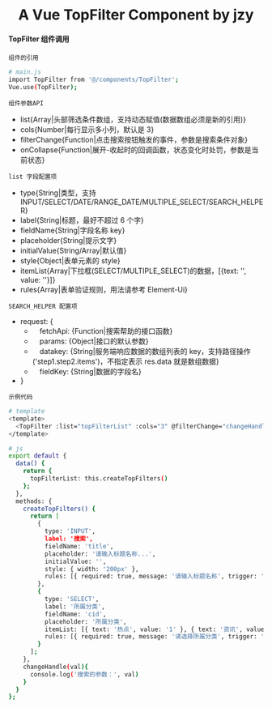 <h1 align="center">
  A Vue TopFilter Component by jzy
</h1>

#### TopFilter 组件调用

`组件的引用`

```bash
# main.js
import TopFilter from '@/components/TopFilter';
Vue.use(TopFilter);
```

`组件参数API`

- list{Array|头部筛选条件数组，支持动态赋值(数据数组必须是新的引用)}
- cols{Number|每行显示多小列，默认是 3}
- filterChange{Function|点击搜索按钮触发的事件，参数是搜索条件对象}
- onCollapse{Function|展开-收起时的回调函数，状态变化时处罚，参数是当前状态}

`list 字段配置项`

- type{String|类型，支持 INPUT/SELECT/DATE/RANGE_DATE/MULTIPLE_SELECT/SEARCH_HELPER}
- label{String|标题，最好不超过 6 个字}
- fieldName{String|字段名称 key}
- placeholder{String|提示文字}
- initialValue{String/Array|默认值}
- style{Object|表单元素的 style}
- itemList{Array|下拉框(SELECT/MULTIPLE_SELECT)的数据，[{text: '', value: ''}]}
- rules{Array|表单验证规则，用法请参考 Element-Ui}

`SEARCH_HELPER 配置项`

- request: {
  - &emsp;fetchApi: {Function|搜索帮助的接口函数}
  - &emsp;params: {Object|接口的默认参数}
  - &emsp;datakey: {String|服务端响应数据的数组列表的 key，支持路径操作('step1.step2.items')，不指定表示 res.data 就是数组数据}
  - &emsp;fieldKey: {String|数据的字段名}
- }

`示例代码`

```bash
# template
<template>
  <TopFilter :list="topFilterList" :cols="3" @filterChange="changeHandle"></TopFilter>
</template>

# js
export default {
  data() {
    return {
      topFilterList: this.createTopFilters()
    };
  },
  methods: {
    createTopFilters() {
      return [
        {
          type: 'INPUT',
          label: '搜索',
          fieldName: 'title',
          placeholder: '请输入标题名称...',
          initialValue: '',
          style: { width: '200px' },
          rules: [{ required: true, message: '请输入标题名称', trigger: 'blur' }, { min: 3, max: 5, message: '长度在 3 到 5 个字符', trigger: 'blur' }]
        },
        {
          type: 'SELECT',
          label: '所属分类',
          fieldName: 'cid',
          placeholder: '所属分类',
          itemList: [{ text: '热点', value: '1' }, { text: '资讯', value: '2' }],
          rules: [{ required: true, message: '请选择所属分类', trigger: 'change' }]
        }
      ];
    },
    changeHandle(val){
      console.log('搜索的参数：', val)
    }
  }
};
```

